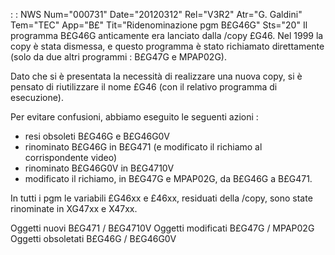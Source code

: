  :  : NWS Num="000731" Date="20120312" Rel="V3R2" Atr="G. Galdini" Tem="TEC" App="B£" Tit="Ridenominazione pgm B£G46G" Sts="20"
Il programma B£G46G anticamente era lanciato dalla /copy £G46.
Nel 1999 la copy è stata dismessa, e questo programma è stato richiamato direttamente (solo da due
altri programmi :  B£G47G e MPAP02G).

Dato che si è presentata la necessità di realizzare una nuova copy, si è pensato di riutilizzare il
nome £G46 (con il relativo programma di esecuzione).

Per evitare confusioni, abbiamo eseguito le seguenti azioni : 
- resi obsoleti B£G46G e B£G46G0V
- rinominato B£G46G in B£G471 (e modificato il richiamo al corrispondente video)
- rinominato B£G46G0V in B£G4710V
- modificato il richiamo, in B£G47G e MPAP02G, da B£G46G a B£G471.

In tutti i pgm le variabili £G46xx e £46xx, residuati della /copy, sono state rinominate in XG47xx
e X47xx.

Oggetti nuovi
B£G471 / B£G4710V
Oggetti modificati
B£G47G / MPAP02G
Oggetti obsoletati
B£G46G / B£G46G0V
